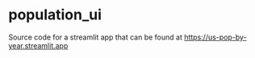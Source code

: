 # population_ui

Source code for a streamlit app that can be found at https://us-pop-by-year.streamlit.app
